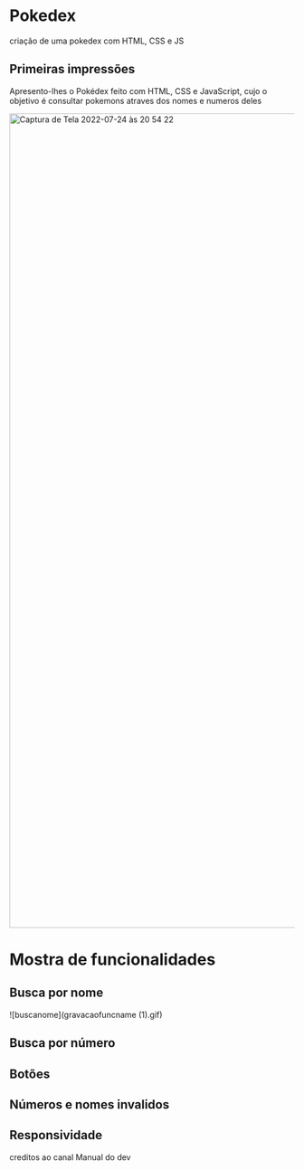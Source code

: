 # Pokedex
 criação de uma pokedex com HTML, CSS e JS
 
<h2>Primeiras impressões</h2>
Apresento-lhes o Pokédex feito com HTML, CSS e JavaScript, cujo o objetivo é consultar pokemons atraves dos nomes e numeros deles
<p></p>
<img width="1440" alt="Captura de Tela 2022-07-24 às 20 54 22" src="https://user-images.githubusercontent.com/87085378/180671102-1d043926-2533-456b-a800-b14f0877ac94.png">


<h1>Mostra de funcionalidades</h1>
<h2>Busca por nome</h2>
![buscanome](gravacaofuncname (1).gif)

<h2>Busca por número</h2>
<p></p>

<h2>Botões</h2>
<p></p>

<h2>Números e nomes invalidos</h2>
<p></p>

<h2>Responsividade</h2>
<p></p>

<p>creditos ao canal Manual do dev</p>
